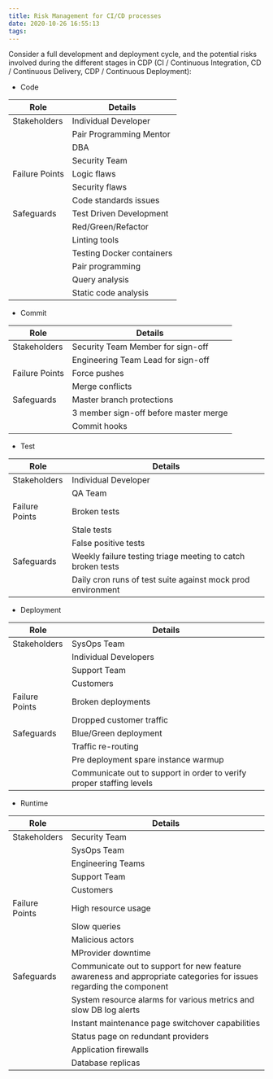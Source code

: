 ```yaml
---
title: Risk Management for CI/CD processes
date: 2020-10-26 16:55:13
tags:
---
```


Consider a full development and deployment cycle, and the potential risks involved during the different stages in CDP (CI / Continuous Integration, CD / Continuous Delivery, CDP / Continuous Deployment):

* Code

| Role           | Details |
| -------------- | --------|
| Stakeholders   | Individual Developer |
|                | Pair Programming Mentor |
|                | DBA |
|                | Security Team |
| Failure Points | Logic flaws |
|                | Security flaws |
|                | Code standards issues |
| Safeguards     | Test Driven Development |
|                | Red/Green/Refactor |
|                | Linting tools |
|                | Testing Docker containers |
|                | Pair programming |
|                | Query analysis |
|                | Static code analysis |

* Commit

| Role           | Details |
| -------------- | --------|
| Stakeholders   | Security Team Member for sign-off |
|                | Engineering Team Lead for sign-off |
| Failure Points | Force pushes |
|                | Merge conflicts |
| Safeguards     | Master branch protections |
|                | 3 member sign-off before master merge |
|                | Commit hooks |

* Test

| Role           | Details |
| -------------- | --------|
| Stakeholders   | Individual Developer |
|                | QA Team |
| Failure Points | Broken tests |
|                | Stale tests |
|                | False positive tests |
| Safeguards     | Weekly failure testing triage meeting to catch broken tests |
|                | Daily cron runs of test suite against mock prod environment |

* Deployment

| Role           | Details |
| -------------- | --------|
| Stakeholders   | SysOps Team |
|                | Individual Developers |
|                | Support Team |
|                | Customers |
| Failure Points | Broken deployments |
|                | Dropped customer traffic |
| Safeguards     | Blue/Green deployment |
|                | Traffic re-routing |
|                | Pre deployment spare instance warmup |
|                | Communicate out to support in order to verify proper staffing levels |

* Runtime

| Role           | Details |
| -------------- | --------|
| Stakeholders   | Security Team |
|                | SysOps Team |
|                | Engineering Teams |
|                | Support Team |
|                | Customers |
| Failure Points | High resource usage |
|                | Slow queries |
|                | Malicious actors |
|                | MProvider downtime |
| Safeguards     | Communicate out to support for new feature awareness and appropriate categories for issues regarding the component |
|                | System resource alarms for various metrics and slow DB log alerts |
|                | Instant maintenance page switchover capabilities |
|                | Status page on redundant providers |
|                | Application firewalls |
|                | Database replicas |